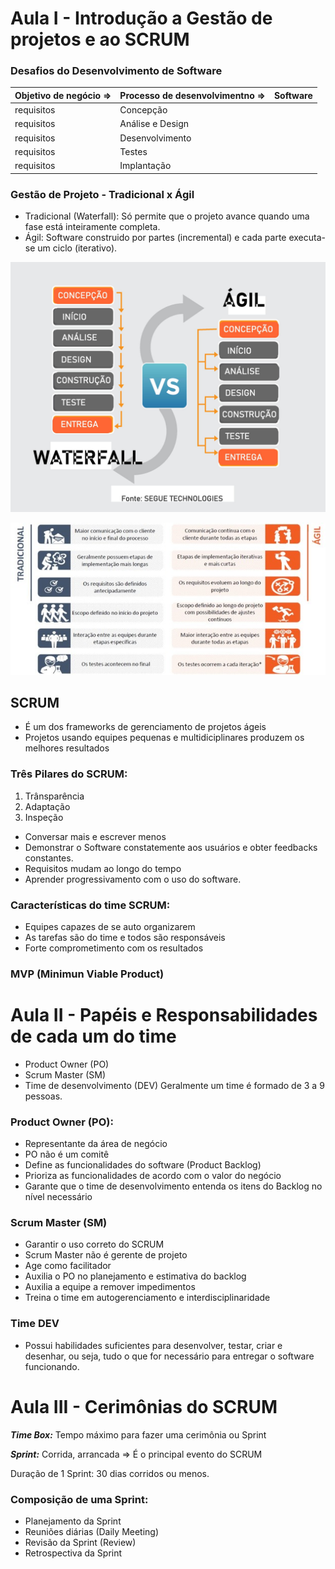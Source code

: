 # Aula I - Introdução a Gestão de projetos e ao SCRUM

### Desafios do Desenvolvimento de Software

Objetivo de negócio =>| Processo de desenvolvimentno =>| Software
----------------------|--------------------------------|---------
 requisitos           | Concepção
 requisitos			  | Análise e Design
 requisitos			  | Desenvolvimento
 requisitos			  | Testes
 requisitos		      | Implantação

           				

### Gestão de Projeto - Tradicional x Ágil
 - Tradicional (Waterfall): Só permite que o projeto avance quando uma fase está inteiramente completa.
 - Ágil: Software construido por partes (incremental) e cada parte executa-se um ciclo (iterativo).

 ![](./AgilexWaterfall_w1.jpg)

 ![](./agil-tradicional-01.jpg)


## SCRUM

 - É um dos frameworks de gerenciamento de projetos ágeis
 - Projetos usando equipes pequenas e multidiciplinares produzem os melhores resultados

### Três Pilares do SCRUM:
 1. Trânsparência
 2. Adaptação
 3. Inspeção

-  Conversar mais e escrever menos
- Demonstrar o Software constatemente aos usuários e obter feedbacks constantes.
- Requisitos mudam ao longo do tempo
-  Aprender progressivamento com o uso do software.

### Características do time SCRUM:
 - Equipes capazes de se auto organizarem
 - As tarefas são do time e todos são responsáveis
 - Forte comprometimento com os resultados

### MVP (Minimun Viable Product)

# Aula II - Papéis e Responsabilidades de cada um do time

- Product Owner (PO)
- Scrum Master (SM)
- Time de desenvolvimento (DEV) Geralmente um time é formado de 3 a 9 pessoas.

### Product Owner (PO):

- Representante da área de negócio
- PO não é um comitê
- Define as funcionalidades do software (Product Backlog)
- Prioriza as funcionalidades de acordo com o valor do negócio
- Garante que o time de desenvolvimento entenda os itens do Backlog no nível necessário

### Scrum Master (SM)
 - Garantir o uso correto do SCRUM
 - Scrum Master não é gerente de projeto
 - Age como facilitador
 - Auxilia o PO no planejamento e estimativa do backlog
 - Auxilia a equipe a remover impedimentos
 - Treina o time em autogerenciamento e interdisciplinaridade

 ### Time DEV

 - Possui habilidades suficientes para desenvolver, testar, criar e desenhar, ou seja, tudo o que for necessário para entregar o software funcionando.
 
# Aula III - Cerimônias do SCRUM

___Time Box:___
Tempo máximo para fazer uma cerimônia ou Sprint

___Sprint:___
Corrida, arrancada => É o principal evento do SCRUM

Duração de 1 Sprint: 30 dias corridos ou menos.

### Composição de uma Sprint:
- Planejamento da Sprint
- Reuniões diárias (Daily  Meeting)
- Revisão da Sprint (Review)
- Retrospectiva da Sprint

